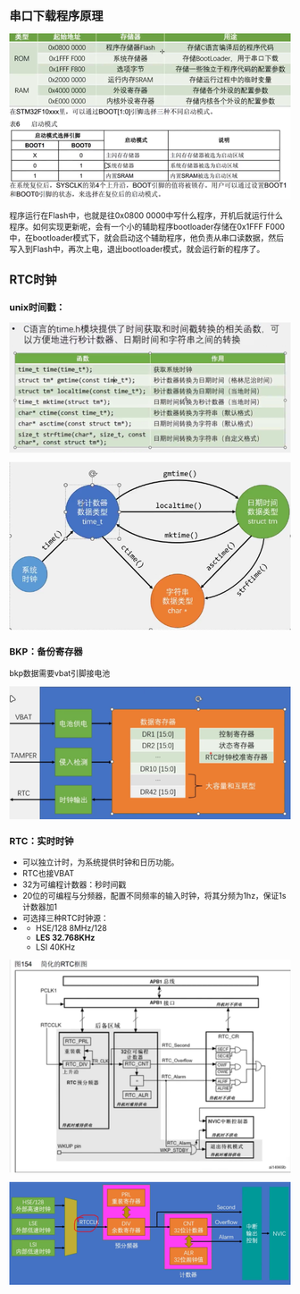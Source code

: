 ## 串口下载程序原理

![image-20240228123821624](readme.assets/image-20240228123821624.png)![image-20240228124138343](readme.assets/image-20240228124138343.png)

程序运行在Flash中，也就是往0x0800 0000中写什么程序，开机后就运行什么程序。如何实现更新呢，会有一个小的辅助程序bootloader存储在0x1FFF F000中，在bootloader模式下，就会启动这个辅助程序，他负责从串口读数据，然后写入到Flash中，再次上电，退出bootloader模式，就会运行新的程序了。

## RTC时钟

### unix时间戳：

![image-20240229231959142](readme.assets/image-20240229231959142.png)

![image-20240229235911459](readme.assets/image-20240229235911459.png)



### BKP：备份寄存器

bkp数据需要vbat引脚接电池

![image-20240301093343935](readme.assets/image-20240301093343935.png)

### RTC：实时时钟

-   可以独立计时，为系统提供时钟和日历功能。
-   RTC也接VBAT
-   32为可编程计数器：秒时间戳
-   20位的可编程与分频器，配置不同频率的输入时钟，将其分频为1hz，保证1s计数器加1
-   可选择三种RTC时钟源：
-   -   HSE/128  8MHz/128
    -   **LES 32.768KHz**
    -   LSI  40KHz

![image-20240301094953400](readme.assets/image-20240301094953400.png)

![image-20240301095011356](readme.assets/image-20240301095011356.png)

